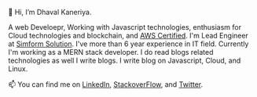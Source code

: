  👋 Hi, I’m Dhaval Kaneriya.

A web Develoepr, Working with Javascript technologies, enthusiasm for Cloud technologies and blockchain, 
and [AWS Certified](https://www.credly.com/badges/ed2f698f-62e7-420f-996d-9c169f8a6bb6). I'm Lead Engineer at [Simform Solution](https://www.simform.com/). I've more than 6 year
experience in IT field. Currently I'm working as a MERN stack developer. I do read blogs related technologies as well I write blogs. I write blog on Javascript, Cloud, and Linux.

📫 You can find me on [LinkedIn](https://www.linkedin.com/in/dhaval-kaneriya/), [StackoverFlow](https://stackoverflow.com/users/5251786/dhaval), and [Twitter](https://twitter.com/Dhavalkaneriya3).


